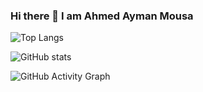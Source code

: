 ### Hi there 👋 I am Ahmed Ayman Mousa







![Top Langs](https://github-readme-stats.vercel.app/api/top-langs/?username=Ahmed-Ayman-Mousa)

![GitHub stats](https://github-readme-stats.vercel.app/api?username=Ahmed-Ayman-Mousa&show_icons=true)  

![GitHub Activity Graph](https://activity-graph.herokuapp.com/graph?username=Ahmed-Ayman-Mousa)  


